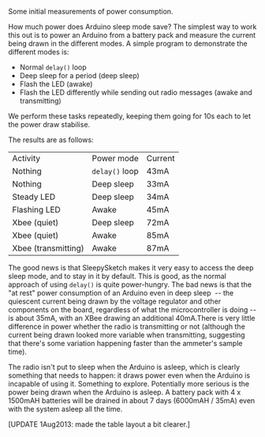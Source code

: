 Some initial measurements of power consumption.

<!--more-->

How much power does Arduino sleep mode save? The simplest way to work this out is to power an Arduino from a battery pack and measure the current being drawn in the different modes. A simple program to demonstrate the different modes is:
</p><ul>
	<li>Normal <code>delay()</code> loop</li>
	<li>Deep sleep for a period (deep sleep)</li>
	<li>Flash the LED (awake)</li>
	<li>Flash the LED differently while sending out radio messages (awake and transmitting)</li>
</ul>
We perform these tasks repeatedly, keeping them going for 10s each to let the power draw stabilise.

The results are as follows:

<table style="border: 1">
<tbody>
<tr>
<td>Activity</td>
<td>Power mode</td>
<td>Current</td>
</tr>
<tr>
<td>Nothing</td>
<td><code>delay()</code> loop</td>
<td>43mA</td>
</tr>
<tr>
<td>Nothing</td>
<td>Deep sleep</td>
<td>33mA</td>
</tr>
<tr>
<td>Steady LED</td>
<td>Deep sleep</td>
<td>34mA</td>
</tr>
<tr>
<td>Flashing LED</td>
<td>Awake</td>
<td>45mA</td>
</tr>
<tr>
<td>Xbee (quiet)</td>
<td>Deep sleep</td>
<td>72mA</td>
</tr>
<tr>
<td>Xbee (quiet)</td>
<td>Awake</td>
<td>85mA</td>
</tr>
<tr>
<td>Xbee (transmitting)</td>
<td>Awake</td>
<td>87mA</td>
</tr>
</tbody>
</table>

The good news is that SleepySketch makes it very easy to access the deep sleep mode, and to stay in it by default. This is good, as the normal approach of using <code>delay()</code> is quite power-hungry. The bad news is that the "at rest" power consumption of an Arduino even in deep sleep  -- the quiescent current being drawn by the voltage regulator and other components on the board, regardless of what the microcontroller is doing -- is about 35mA, with an XBee drawing an additional 40mA.There is very little difference in power whether the radio is transmitting or not (although the current being drawn looked more variable when transmitting, suggesting that there's some variation happening faster than the ammeter's sample time).

The radio isn't put to sleep when the Arduino is asleep, which is clearly something that needs to happen: it draws power even when the Arduino is incapable of using it. Something to explore. Potentially more serious is the power being drawn when the Arduino is asleep. A battery pack with 4 x 1500mAH batteries will be drained in about 7 days (6000mAH / 35mA) even with the system asleep all the time.

[UPDATE 1Aug2013: made the table layout a bit clearer.]
